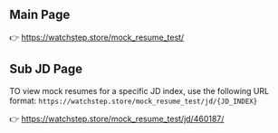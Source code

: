## Main Page
👉 https://watchstep.store/mock_resume_test/

## Sub JD Page
TO view mock resumes for a specific JD index, use the following URL format:
`https://watchstep.store/mock_resume_test/jd/{JD_INDEX}`

👉 https://watchstep.store/mock_resume_test/jd/460187/
